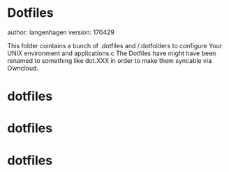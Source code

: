 # Dotfiles

author: langenhagen
version: 170429

This folder cointains a bunch of .dotfiles and /.dotfolders to configure
Your UNIX environment and applications.c
The Dotfiles have might have been renamed to something like dot.XXX in order to make
them syncable via Owncloud.
# dotfiles
# dotfiles
# dotfiles
